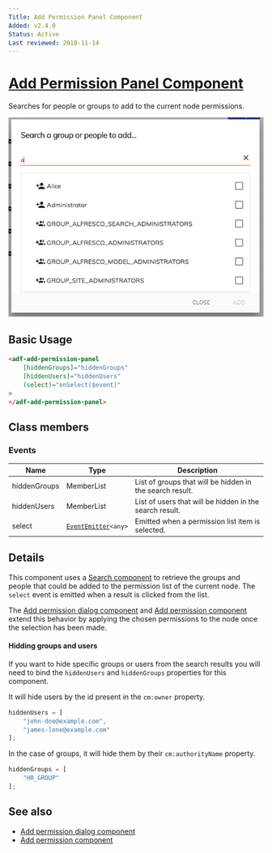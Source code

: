 ```yaml
---
Title: Add Permission Panel Component
Added: v2.4.0
Status: Active
Last reviewed: 2018-11-14
---
```


# [Add Permission Panel Component](../../../lib/content-services/src/lib/permission-manager/components/add-permission/add-permission-panel.component.ts "Defined in add-permission-panel.component.ts")

Searches for people or groups to add to the current node permissions.

![Add Permission Component](../../docassets/images/add-permission-component.png)

## Basic Usage

```html
<adf-add-permission-panel
    [hiddenGroups]="hiddenGroups"
    [hiddenUsers]="hiddenUsers"
    (select)="onSelect($event)"
>
</adf-add-permission-panel>
```

## Class members

### Events

| Name         | Type                                                              | Description                                              |
| ------------ | ----------------------------------------------------------------- | -------------------------------------------------------- |
| hiddenGroups | MemberList                                                        | List of groups that will be hidden in the search result. |
| hiddenUsers  | MemberList                                                        | List of users that will be hidden in the search result.  |
| select       | [`EventEmitter`](https://angular.io/api/core/EventEmitter)`<any>` | Emitted when a permission list item is selected.         |

## Details

This component uses a [Search component](search.component.md) to retrieve the
groups and people that could be added to the permission list of the current node.
The `select` event is emitted when a result is clicked from the list.

The [Add permission dialog component](add-permission-dialog.component.md)
and [Add permission component](add-permission.component.md) extend this behavior by applying the chosen
permissions to the node once the selection has been made.

#### Hidding groups and users

If you want to hide specific groups or users from the search results you will need to bind the `hiddenUsers` and `hiddenGroups` properties for this component.

It will hide users by the id present in the `cm:owner` property.

```ts
hiddenUsers = [
    "john-doe@example.com",
    "james-lone@example.com"
];
```

In the case of groups, it will hide them by their `cm:authorityName` property.


```ts
hiddenGroups = [
    "HR_GROUP"
];
```

## See also

-   [Add permission dialog component](add-permission-dialog.component.md)
-   [Add permission component](add-permission.component.md)
